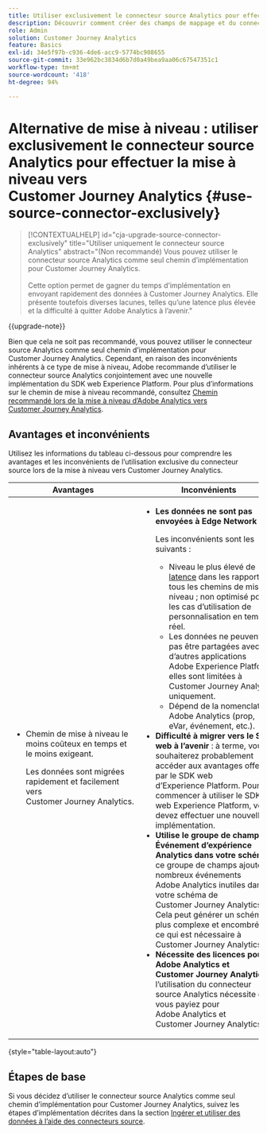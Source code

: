 ```yaml
---
title: Utiliser exclusivement le connecteur source Analytics pour effectuer la mise à niveau vers Customer Journey Analytics
description: Découvrir comment créer des champs de mappage et du connecteur source Analytics
role: Admin
solution: Customer Journey Analytics
feature: Basics
exl-id: 34e5f97b-c936-4de6-acc9-5774bc908655
source-git-commit: 33e962bc3834d6b7d0a49bea9aa06c67547351c1
workflow-type: tm+mt
source-wordcount: '418'
ht-degree: 94%

---
```


# Alternative de mise à niveau : utiliser exclusivement le connecteur source Analytics pour effectuer la mise à niveau vers Customer Journey Analytics {#use-source-connector-exclusively}

<!-- markdownlint-disable MD034 -->

>[!CONTEXTUALHELP]
>id="cja-upgrade-source-connector-exclusively"
>title="Utiliser uniquement le connecteur source Analytics"
>abstract="(Non recommandé) Vous pouvez utiliser le connecteur source Analytics comme seul chemin d’implémentation pour Customer Journey Analytics. <br><br>Cette option permet de gagner du temps d’implémentation en envoyant rapidement des données à Customer Journey Analytics. Elle présente toutefois diverses lacunes, telles qu’une latence plus élevée et la difficulté à quitter Adobe Analytics à l’avenir."

<!-- markdownlint-enable MD034 -->

{{upgrade-note}}

Bien que cela ne soit pas recommandé, vous pouvez utiliser le connecteur source Analytics comme seul chemin d’implémentation pour Customer Journey Analytics. Cependant, en raison des inconvénients inhérents à ce type de mise à niveau, Adobe recommande d’utiliser le connecteur source Analytics conjointement avec une nouvelle implémentation du SDK web Experience Platform. Pour plus d’informations sur le chemin de mise à niveau recommandé, consultez [Chemin recommandé lors de la mise à niveau d’Adobe Analytics vers Customer Journey Analytics](/help/getting-started/cja-upgrade/cja-upgrade-recommendations.md).

## Avantages et inconvénients

Utilisez les informations du tableau ci-dessous pour comprendre les avantages et les inconvénients de l’utilisation exclusive du connecteur source lors de la mise à niveau vers Customer Journey Analytics.

| Avantages | Inconvénients |
|----------|---------|
| <ul><li>Chemin de mise à niveau le moins coûteux en temps et le moins exigeant. <p>Les données sont migrées rapidement et facilement vers Customer Journey Analytics.</p></li></ul> | <ul><li>**Les données ne sont pas envoyées à Edge Network** : <p>Les inconvénients sont les suivants :</p><ul><li>Niveau le plus élevé de [latence](/help/technotes/guardrails.md#latencies) dans les rapports de tous les chemins de mise à niveau ; non optimisé pour les cas d’utilisation de personnalisation en temps réel.</li><li>Les données ne peuvent pas être partagées avec d’autres applications Adobe Experience Platform ; elles sont limitées à Customer Journey Analytics uniquement.</li><li>Dépend de la nomenclature Adobe Analytics (prop, eVar, événement, etc.).</li></ul><li>**Difficulté à migrer vers le SDK web à l’avenir** : à terme, vous souhaiterez probablement accéder aux avantages offerts par le SDK web d’Experience Platform. Pour commencer à utiliser le SDK web Experience Platform, vous devez effectuer une nouvelle implémentation.</li><li>**Utilise le groupe de champs Événement d’expérience Analytics dans votre schéma** : ce groupe de champs ajoute de nombreux événements Adobe Analytics inutiles dans votre schéma de Customer Journey Analytics.  Cela peut générer un schéma plus complexe et encombré que ce qui est nécessaire à Customer Journey Analytics.</li><li>**Nécessite des licences pour Adobe Analytics et Customer Journey Analytics** : l’utilisation du connecteur source Analytics nécessite que vous payiez pour Adobe Analytics et Customer Journey Analytics.</li></ul> |

{style="table-layout:auto"}

## Étapes de base

Si vous décidez d’utiliser le connecteur source Analytics comme seul chemin d’implémentation pour Customer Journey Analytics, suivez les étapes d’implémentation décrites dans la section [Ingérer et utiliser des données à l’aide des connecteurs source](/help/data-ingestion/sources.md).

